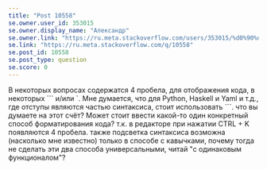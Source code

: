 ```yaml
---
title: "Post 10558"
se.owner.user_id: 353015
se.owner.display_name: "Александр"
se.owner.link: "https://ru.meta.stackoverflow.com/users/353015/%d0%90%d0%bb%d0%b5%d0%ba%d1%81%d0%b0%d0%bd%d0%b4%d1%80"
se.link: "https://ru.meta.stackoverflow.com/q/10558"
se.post_id: 10558
se.post_type: question
se.score: 0
---
```

<p>В некоторых вопросах содержатся 4 пробела, для отображения кода, в некоторых ``` и/или `.
Мне думается, что для Python, Haskell и Yaml и т.д., где отступы являются частью синтаксиса, стоит использовать ```. что вы думаете на этот счёт? Может стоит ввести какой-то один конкретный способ форматирования кода? т.к. в редакторе при нажатии CTRL + K появляются 4 пробела. также подсветка синтаксиса возможна (насколько мне известно) только в способе с кавычками, почему тогда не сделать эти два способа универсальными, читай &quot;с одинаковым функционалом&quot;?</p>
